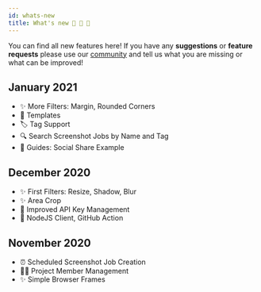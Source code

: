 ```yaml
---
id: whats-new
title: What's new 🎁 🚀 🌈
---
```


You can find all new features here! If you have any **suggestions** or **feature requests** please use our [community](https://github.com/websiteshot/community/discussions) and tell us what you are missing or what can be improved!

## January 2021

- ✨ More Filters: Margin, Rounded Corners
- 📄 Templates
- 🏷 Tag Support
- 🔍 Search Screenshot Jobs by Name and Tag
- 🚀 Guides: Social Share Example

## December 2020

- ✨ First Filters: Resize, Shadow, Blur
- ✨ Area Crop
- 🔑 Improved API Key Management
- 🚀 NodeJS Client, GitHub Action

## November 2020

- ⏰ Scheduled Screenshot Job Creation
- 🤸‍♀️ Project Member Management
- ✨ Simple Browser Frames
